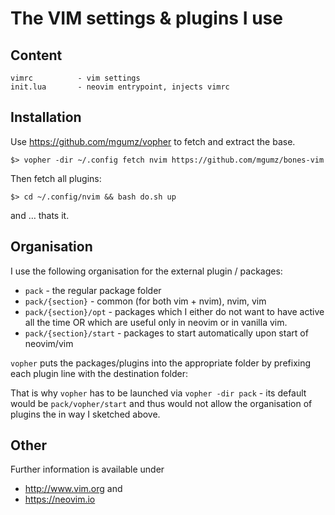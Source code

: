 # The VIM settings & plugins I use

## Content

    vimrc          - vim settings
    init.lua       - neovim entrypoint, injects vimrc

## Installation

Use https://github.com/mgumz/vopher to fetch and extract the base.

    $> vopher -dir ~/.config fetch nvim https://github.com/mgumz/bones-vim

Then fetch all plugins:

    $> cd ~/.config/nvim && bash do.sh up

and … thats it.

## Organisation

I use the following organisation for the external plugin / packages:

* `pack`                 - the regular package folder
* `pack/{section}`       - common (for both vim + nvim), nvim, vim
* `pack/{section}/opt`   - packages which I either do not want to have active
                         all the time OR which are useful only in neovim
                         or in vanilla vim.
* `pack/{section}/start` - packages to start automatically upon start of
                         neovim/vim

`vopher` puts the packages/plugins into the appropriate folder by prefixing
each plugin line with the destination folder:

That is why `vopher` has to be launched via `vopher -dir pack` - its default
would be `pack/vopher/start` and thus would not allow the organisation of
plugins the in way I sketched above.

## Other

Further information is available under

* http://www.vim.org and
* https://neovim.io
